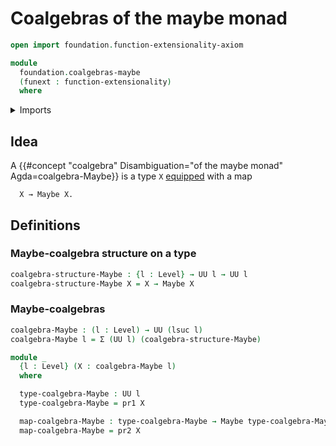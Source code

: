 # Coalgebras of the maybe monad

```agda
open import foundation.function-extensionality-axiom

module
  foundation.coalgebras-maybe
  (funext : function-extensionality)
  where
```

<details><summary>Imports</summary>

```agda
open import foundation.dependent-pair-types
open import foundation.universe-levels

open import foundation-core.maybe

open import trees.polynomial-endofunctors funext
```

</details>

## Idea

A
{{#concept "coalgebra" Disambiguation="of the maybe monad" Agda=coalgebra-Maybe}}
is a type `X` [equipped](foundation.structure.md) with a map

```text
  X → Maybe X.
```

## Definitions

### Maybe-coalgebra structure on a type

```agda
coalgebra-structure-Maybe : {l : Level} → UU l → UU l
coalgebra-structure-Maybe X = X → Maybe X
```

### Maybe-coalgebras

```agda
coalgebra-Maybe : (l : Level) → UU (lsuc l)
coalgebra-Maybe l = Σ (UU l) (coalgebra-structure-Maybe)

module _
  {l : Level} (X : coalgebra-Maybe l)
  where

  type-coalgebra-Maybe : UU l
  type-coalgebra-Maybe = pr1 X

  map-coalgebra-Maybe : type-coalgebra-Maybe → Maybe type-coalgebra-Maybe
  map-coalgebra-Maybe = pr2 X
```
